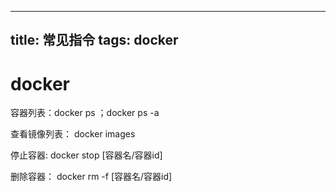
---
title: 常见指令
tags: docker
---
# docker

容器列表：docker ps   ；docker ps -a 

查看镜像列表： docker  images 

停止容器: docker  stop [容器名/容器id]

删除容器： docker rm -f [容器名/容器id]

